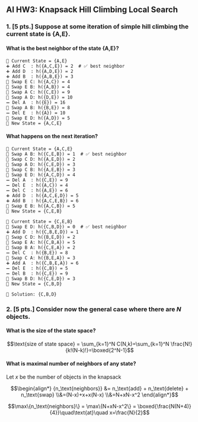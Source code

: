 ## AI HW3: Knapsack Hill Climbing Local Search

### 1. [5 pts.] Suppose at some iteration of simple hill climbing the current state is {A,E}.

#### What is the best neighbor of the state {A,E}?

```
🥡 Current State = {A,E}
➕ Add C  : h({A,C,E}) = 2  # ✅ best neighbor
➕ Add D  : h({A,D,E}) = 2
➕ Add B  : h({A,B,E}) = 3
🔄 Swap E C: h({A,C}) = 4
🔄 Swap E B: h({A,B}) = 4
🔄 Swap A C: h({C,E}) = 9
🔄 Swap A D: h({D,E}) = 10
➖ Del A  : h({E}) = 16
🔄 Swap A B: h({B,E}) = 8
➖ Del E  : h({A}) = 10
🔄 Swap E D: h({A,D}) = 5
🌟 New State = {A,C,E}
```

#### What happens on the next iteration?

```
🥡 Current State = {A,C,E}
🔄 Swap A B: h({C,E,B}) = 1  # ✅ best neighbor
🔄 Swap C D: h({A,E,D}) = 2
🔄 Swap A D: h({C,E,D}) = 3
🔄 Swap C B: h({A,E,B}) = 3
🔄 Swap E D: h({A,C,D}) = 4
➖ Del A  : h({C,E}) = 9
➖ Del E  : h({A,C}) = 4
➖ Del C  : h({A,E}) = 6
➕ Add D  : h({A,C,E,D}) = 5
➕ Add B  : h({A,C,E,B}) = 6
🔄 Swap E B: h({A,C,B}) = 5
🌟 New State = {C,E,B}

🥡 Current State = {C,E,B}
🔄 Swap E D: h({C,B,D}) = 0  # ✅ best neighbor
➕ Add D  : h({C,B,E,D}) = 1
🔄 Swap C D: h({B,E,D}) = 2
🔄 Swap E A: h({C,B,A}) = 5
🔄 Swap B A: h({C,E,A}) = 2
➖ Del C  : h({B,E}) = 8
🔄 Swap C A: h({B,E,A}) = 3
➕ Add A  : h({C,B,E,A}) = 6
➖ Del E  : h({C,B}) = 5
➖ Del B  : h({C,E}) = 9
🔄 Swap B D: h({C,E,D}) = 3
🌟 New State = {C,B,D}

🎯 Solution: {C,B,D}
```

### 2. [5 pts.] Consider now the general case where there are $N$ objects.

#### What is the size of the state space?

$$\text{size of state space} = \sum_{k=1}^N C(N,k)=\sum_{k=1}^N \frac{N!}{k!(N-k)!}=\boxed{2^N-1}$$

#### What is maximal number of neighbors of any state?

Let $x$ be the number of objects in the knapsack

$$\begin{align*} {n_\text{neighbors}} &=  n_\text{add} + n_\text{delete} + n_\text{swap} \\&=(N-x)+x+x(N-x) \\&=N+xN-x^2 \end{align*}$$

$$\max\{n_\text{neighbors}\} = \max\{N+xN-x^2\} = \boxed{\frac{N(N+4)}{4}}\quad\text{at}\quad x=\frac{N}{2}$$